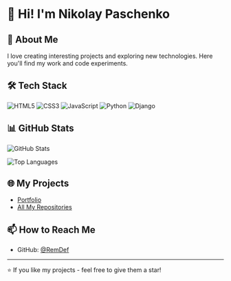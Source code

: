 # 👋 Hi! I'm Nikolay Paschenko

## 🚀 About Me

I love creating interesting projects and exploring new technologies. Here you'll find my work and code experiments.

## 🛠️ Tech Stack

![HTML5](https://img.shields.io/badge/HTML5-E34F26?style=for-the-badge&logo=html5&logoColor=white)
![CSS3](https://img.shields.io/badge/CSS3-1572B6?style=for-the-badge&logo=css3&logoColor=white)
![JavaScript](https://img.shields.io/badge/JavaScript-F7DF1E?style=for-the-badge&logo=javascript&logoColor=black)
![Python](https://img.shields.io/badge/Python-3776AB?style=for-the-badge&logo=python&logoColor=white)
![Django](https://img.shields.io/badge/Django-092E20?style=for-the-badge&logo=django&logoColor=white)

## 📊 GitHub Stats

![GitHub Stats](https://github-readme-stats.vercel.app/api?username=RemDef&show_icons=true&theme=radical)

![Top Languages](https://github-readme-stats.vercel.app/api/top-langs/?username=RemDef&layout=compact&theme=radical)

## 🌐 My Projects

- [Portfolio](https://nikolaypaschenko.ru/)
- [All My Repositories](https://github.com/RemDef?tab=repositories)

## 📫 How to Reach Me

- GitHub: [@RemDef](https://github.com/RemDef)

---

⭐ If you like my projects - feel free to give them a star!
